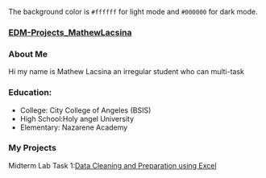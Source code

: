The background color is `#ffffff` for light mode and `#000000` for dark mode.


### <ins>EDM-Projects_MathewLacsina<ins>
### About Me
Hi my name is Mathew Lacsina an irregular student who can multi-task
### Education:
- College: City College of Angeles (BSIS)
- High School:Holy angel University
- Elementary: Nazarene Academy
### My Projects
Midterm Lab Task 1:[Data Cleaning and Preparation using Excel](Midterm%20Task%201/task1.md)
